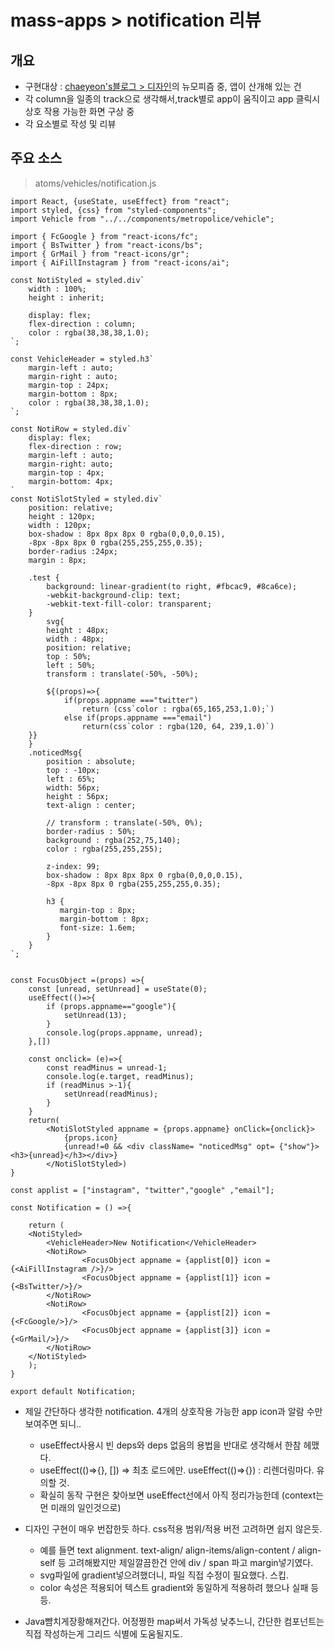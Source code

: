 # mass-apps > notification 리뷰

## 개요
- 구현대상 : [chaeyeon's블로그 > 디자인](https://chaeyeon-chaeyeon.tistory.com/37)의 뉴모피즘 중, 앱이 산개해 있는 건
- 각 column을 일종의 track으로 생각해서,track별로 app이 움직이고 app 클릭시 상호 작용 가능한 화면 구상 중
- 각 요소별로 작성 및 리뷰



## 주요 소스

> atoms/vehicles/notification.js
```
import React, {useState, useEffect} from "react";
import styled, {css} from "styled-components";
import Vehicle from "../../components/metropolice/vehicle";

import { FcGoogle } from "react-icons/fc";
import { BsTwitter } from "react-icons/bs";
import { GrMail } from "react-icons/gr";
import { AiFillInstagram } from "react-icons/ai";

const NotiStyled = styled.div`
    width : 100%;
    height : inherit;

    display: flex;
    flex-direction : column;
    color : rgba(38,38,38,1.0);
`;

const VehicleHeader = styled.h3`
    margin-left : auto;
    margin-right : auto;
    margin-top : 24px;
    margin-bottom : 8px;
    color : rgba(38,38,38,1.0);
`;

const NotiRow = styled.div`
    display: flex;
    flex-direction : row;
    margin-left : auto;
    margin-right: auto;
    margin-top : 4px;
    margin-bottom: 4px;
`
const NotiSlotStyled = styled.div`
    position: relative;
    height : 120px;
    width : 120px;
    box-shadow : 8px 8px 8px 0 rgba(0,0,0,0.15),
    -8px -8px 8px 0 rgba(255,255,255,0.35);
    border-radius :24px;
    margin : 8px;

    .test {
        background: linear-gradient(to right, #fbcac9, #8ca6ce);
        -webkit-background-clip: text;
        -webkit-text-fill-color: transparent;
    }
        svg{
        height : 48px;
        width : 48px;
        position: relative;
        top : 50%;
        left : 50%;
        transform : translate(-50%, -50%);

        ${(props)=>{
            if(props.appname ==="twitter")
                return (css`color : rgba(65,165,253,1.0);`)
            else if(props.appname ==="email") 
                return(css`color : rgba(120, 64, 239,1.0)`)
    }}
    }
    .noticedMsg{
        position : absolute;
        top : -10px;
        left : 65%;
        width: 56px;
        height : 56px;
        text-align : center;

        // transform : translate(-50%, 0%);
        border-radius : 50%;
        background : rgba(252,75,140);
        color : rgba(255,255,255);
        
        z-index: 99;
        box-shadow : 8px 8px 8px 0 rgba(0,0,0,0.15),
        -8px -8px 8px 0 rgba(255,255,255,0.35);

        h3 {
           margin-top : 8px;
           margin-bottom : 8px;
           font-size: 1.6em;
        }
    }
`;   


const FocusObject =(props) =>{ 
    const [unread, setUnread] = useState(0);
    useEffect(()=>{
        if (props.appname=="google"){
            setUnread(13);
        }
        console.log(props.appname, unread);
    },[])
    
    const onclick= (e)=>{
        const readMinus = unread-1;
        console.log(e.target, readMinus);
        if (readMinus >-1){
            setUnread(readMinus);
        }
    }
    return(
        <NotiSlotStyled appname = {props.appname} onClick={onclick}>
            {props.icon}
            {unread!=0 && <div className= "noticedMsg" opt= {"show"}><h3>{unread}</h3></div>}
        </NotiSlotStyled>)
}

const applist = ["instagram", "twitter","google" ,"email"];

const Notification = () =>{
    
    return (
    <NotiStyled>
        <VehicleHeader>New Notification</VehicleHeader>
        <NotiRow>
                <FocusObject appname = {applist[0]} icon = {<AiFillInstagram />}/>
                <FocusObject appname = {applist[1]} icon = {<BsTwitter/>}/>
        </NotiRow>
        <NotiRow>
                <FocusObject appname = {applist[2]} icon = {<FcGoogle/>}/>
                <FocusObject appname = {applist[3]} icon = {<GrMail/>}/>
        </NotiRow>
    </NotiStyled>
    );
}

export default Notification;
```

- 제일 간단하다 생각한 notification. 4개의 상호작용 가능한 app icon과 알람 수만 보여주면 되니.. 
  - useEffect사용시 빈 deps와 deps 없음의 용법을 반대로 생각해서 한참 헤맸다. 
  - useEffect(()=>{}, []) => 최초 로드에만. useEffect(()=>{}) : 리렌더링마다. 유의할 것.
  - 확실히 동작 구현은 찾아보면 useEffect선에서 아직 정리가능한데 (context는 먼 미래의 일인것으로)

- 디자인 구현이 매우 번잡한듯 하다. css적용 범위/적용 버전 고려하면 쉽지 않은듯.
  - 예를 들면 text alignment. text-align/ align-items/align-content / align-self 등 고려해봤지만 제일깔끔한건 안에 div / span 파고 margin넣기였다.
  - svg파일에 gradient넣으려했더니, 파일 직접 수정이 필요했다. 스킵.
  - color 속성은 적용되어 텍스트 gradient와 동일하게 적용하려 했으나 실패 등등.

- Java뺨치게장황해져간다. 어정쩡한 map써서 가독성 낮추느니, 간단한 컴포넌트는 직접 작성하는게 그리드 식별에 도움될지도.
